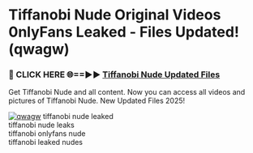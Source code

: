 # Tiffanobi Nude Original Videos 0nlyFans Leaked - Files Updated! (qwagw)

<h3>🔴 CLICK HERE 🌐==►► <a href="https://tinyurl.com/4mcuefdz" rel="nofollow">Tiffanobi Nude Updated Files</a></h3>

Get Tiffanobi Nude and all content. Now you can access all videos and pictures of Tiffanobi Nude. New Updated Files 2025!

[![qwagw](https://i.imgur.com/StAQSOY.gif)](https://tinyurl.com/4mcuefdz)
tiffanobi nude leaked<br>
tiffanobi nude leaks<br>
tiffanobi onlyfans nude<br>
tiffanobi leaked nudes